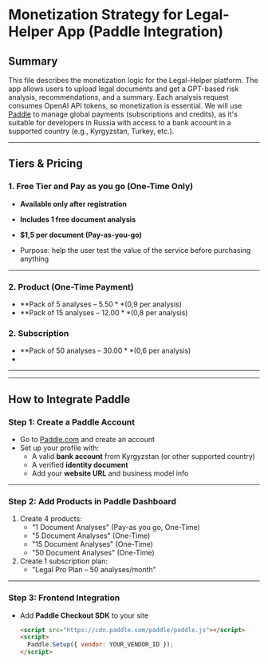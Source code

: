 # Monetization Strategy for Legal-Helper App (Paddle Integration)

## Summary

This file describes the monetization logic for the Legal-Helper platform. The app allows users to upload legal documents and get a GPT-based risk analysis, recommendations, and a summary. Each analysis request consumes OpenAI API tokens, so monetization is essential. We will use [Paddle](https://paddle.com) to manage global payments (subscriptions and credits), as it's suitable for developers in Russia with access to a bank account in a supported country (e.g., Kyrgyzstan, Turkey, etc.).

---

## Tiers & Pricing

### 1. Free Tier and Pay as you go (One-Time Only)
- **Available only after registration**
- **Includes 1 free document analysis**
- **$1,5 per document (Pay-as-you-go)**

- Purpose: help the user test the value of the service before purchasing anything

---

### 2. Product (One-Time Payment)
- **Pack of 5 analyses – $5.50** ($0,9 per analysis)
- **Pack of 15 analyses – $12.00** ($0,8 per analysis)

### 2. Subscription 
- **Pack of 50 analyses – $30.00** ($0,6 per analysis)
-


---


---

## How to Integrate Paddle

### Step 1: Create a Paddle Account
- Go to [Paddle.com](https://paddle.com) and create an account
- Set up your profile with:
  - A valid **bank account** from Kyrgyzstan (or other supported country)
  - A verified **identity document**
  - Add your **website URL** and business model info

---

### Step 2: Add Products in Paddle Dashboard
1. Create 4 products:
   - "1 Document Analyses" (Pay-as you go, One-Time)
   - "5 Document Analyses" (One-Time)
   - "15 Document Analyses" (One-Time)
   - "50 Document Analyses" (One-Time)
2. Create 1 subscription plan:
   - "Legal Pro Plan – 50 analyses/month"

---

### Step 3: Frontend Integration
- Add **Paddle Checkout SDK** to your site
  ```html
  <script src="https://cdn.paddle.com/paddle/paddle.js"></script>
  <script>
    Paddle.Setup({ vendor: YOUR_VENDOR_ID });
  </script>
